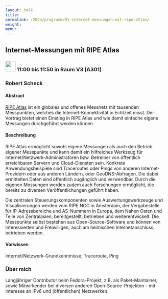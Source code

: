 ```yaml
---
layout: talk
title:
permalink: /2024/programm/91-internet-messungen-mit-ripe-atlas/
weight:
menu:
---
```

## Internet-Messungen mit RIPE Atlas

### <img height = "32" src="../../../images/talk.svg"> 11:00 bis 11:50 in Raum V3 (A301)

### Robert Scheck

#### Abstract

[RIPE Atlas](https://atlas.ripe.net/) ist ein globales und offenes Messnetz mit tausenden Messpunkten, welches die Internet-Konnektivität in Echtzeit misst. Der Vortrag bietet einen Einstieg in RIPE Atlas und wie damit einfache eigene Messungen durchgeführt werden können.

#### Beschreibung

RIPE Atlas ermöglicht sowohl eigene Messungen als auch den Betrieb eigener Messpunkte und kann damit ein hilfreiches Werkzeug für Internet/Netzwerk-Administratoren bzw. Betreiber von öffentlich erreichbaren Servern und Cloud-Diensten sein. Konkrete Anwendungsbeispiele sind Traceroutes oder Pings von anderen Internet-Providern oder aus anderen Ländern, oder GeoDNS-Abfragen. Die dabei ermittelten Daten sind öffentlich zugänglich und verwendbar. Durch die eigenen Messungen werden zudem auch Forschungen ermöglicht, die bereits zu diversen Veröffentlichungen geführt haben.

Die zentralen Steuerungskomponenten sowie Auswertungswerkzeuge und Visualisierungen werden vom RIPE NCC in Amsterdam, der Vergabestelle für IP-Adressbereiche und AS-Nummern in Europa, dem Nahen Osten und Teile von Zentralasien, bereitgestellt, betrieben und weiterentwickelt. Die Messpunkte selbst bestehen aus Open-Source-Software und können von Interessierten und Freiwilligen, auch am heimischen Internetanschluss, betrieben werden.

#### Vorwissen

Internet/Netzwerk-Grundkenntnisse, Traceroute, Ping

### Über mich

Langjähriger Contributor beim Fedora-Projekt, z.B. als Paket-Maintainer, sowie Mitwirkender bei diversen anderen Open-Source-Projekten – mit Interesse an IPv6 und (öffentlichen) Netzwerken.

